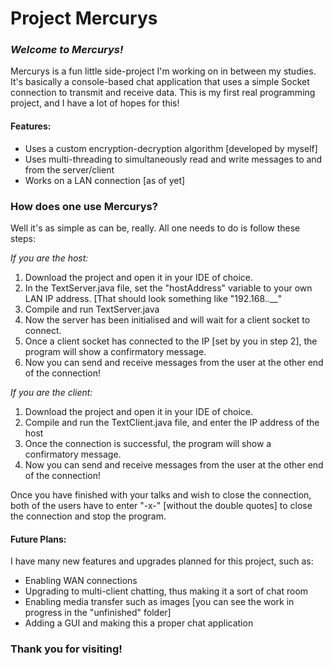 # **Project Mercurys**

### _Welcome to Mercurys!_

Mercurys is a fun little side-project I'm working on in between my studies. 
It's basically a console-based chat application that uses a simple Socket connection to transmit and receive data.
This is my first real programming project, and I have a lot of hopes for this!

#### Features:

* Uses a custom encryption-decryption algorithm [developed by myself]
* Uses multi-threading to simultaneously read and write messages to and from the server/client
* Works on a LAN connection [as of yet]

### How does one use Mercurys?

Well it's as simple as can be, really. All one needs to do is follow these steps:

_If you are the host:_
1. Download the project and open it in your IDE of choice.
2. In the TextServer.java file, set the "hostAddress" variable to your own LAN IP address. 
   [That should look something like "192.168._.___"
3. Compile and run TextServer.java
4. Now the server has been initialised and will wait for a client socket to connect.
5. Once a client socket has connected to the IP [set by you in step 2], the program will show a confirmatory message.
6. Now you can send and receive messages from the user at the other end of the connection!

_If you are the client:_ 
1. Download the project and open it in your IDE of choice.
2. Compile and run the TextClient.java file, and enter the IP address of the host
3. Once the connection is successful, the program will show a confirmatory message.
4. Now you can send and receive messages from the user at the other end of the connection!

Once you have finished with your talks and wish to close the connection, both of the users have to enter "-x-" 
[without the double quotes] to close the connection and stop the program.

#### Future Plans:

I have many new features and upgrades planned for this project, such as:
* Enabling WAN connections
* Upgrading to multi-client chatting, thus making it a sort of chat room
* Enabling media transfer such as images [you can see the work in progress in the "unfinished" folder]
* Adding a GUI and making this a proper chat application

### Thank you for visiting!
